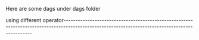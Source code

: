 Here are some dags under dags folder

using different operator-----------------------------------------------------------------------------------------------------------------------------------------------
